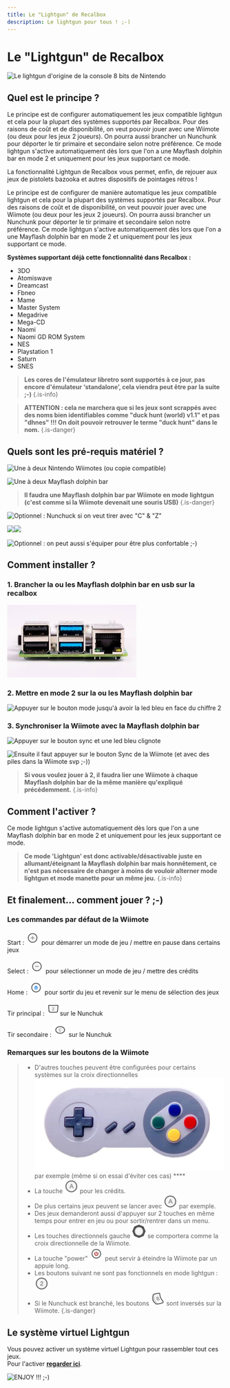 ```yaml
---
title: Le "Lightgun" de Recalbox
description: Le lightgun pour tous ! ;-)
---
```


# Le "Lightgun" de Recalbox

![Le lightgun d&apos;origine de la console 8 bits de Nintendo](https://gblobscdn.gitbook.com/assets%2F-LzWj9p28FD5y9arPHmj%2F-MKAP38_U9NfWbQBC1s1%2F-MKAQ50E7mDYpt-rsb21%2Fimage.png?alt=media&token=cef0b2e0-ccc3-44ff-9879-820177e6ab1d)

## **Quel est le principe ?**

Le principe est de configurer automatiquement les jeux compatible lightgun et cela pour la plupart des systèmes supportés par Recalbox. Pour des raisons de coût et de disponibilité, on veut pouvoir jouer avec une Wiimote \(ou deux pour les jeux 2 joueurs\). On pourra aussi brancher un Nunchunk pour déporter le tir primaire et secondaire selon notre préférence. Ce mode lightgun s'active automatiquement dès lors que l'on a une Mayflash dolphin bar en mode 2 et uniquement pour les jeux supportant ce mode.

La fonctionnalité Lightgun de Recalbox vous permet, enfin, de rejouer aux jeux de pistolets bazooka et autres dispositifs de pointages rétros !

Le principe est de configurer de manière automatique les jeux compatible lightgun et cela pour la plupart des systèmes supportés par Recalbox. Pour des raisons de coût et de disponibilité, on veut pouvoir jouer avec une Wiimote \(ou deux pour les jeux 2 joueurs\). On pourra aussi brancher un Nunchunk pour déporter le tir primaire et secondaire selon notre préférence. Ce mode lightgun s'active automatiquement dès lors que l'on a une Mayflash dolphin bar en mode 2 et uniquement pour les jeux supportant ce mode.

**Systèmes supportant déjà cette fonctionnalité dans Recalbox :**

* 3DO
* Atomiswave
* Dreamcast
* Fbneo
* Mame
* Master System
* Megadrive
* Mega-CD
* Naomi
* Naomi GD ROM System
* NES
* Playstation 1
* Saturn
* SNES


>**Les cores de l'émulateur libretro sont supportés à ce jour, pas encore d'émulateur ‘standalone’, cela viendra peut être par la suite ;-\)**
{.is-info}


>**ATTENTION : cela ne marchera que si les jeux sont scrappés avec des noms bien identifiables comme "duck hunt \(world\) v1.1" et pas "dhnes" !!! On doit pouvoir retrouver le terme "duck hunt" dans le nom.**
{.is-danger}

## **Quels sont les pré-requis matériel ?**

![Une &#xE0; deux Nintendo Wiimotes \(ou copie compatible\)](https://lh5.googleusercontent.com/NNm189Bx1goyA9D_qMw3I7KZdzxg-2eA6vHrNSyO-Edx7o9fp68x4-Q4I_ZyBwhtiUagOu6li6UjtGtT2LgO4H9c0hRS7eMwzObS_OYoY7tm8RJMnvp_XSHeELfv_NuZSAMJdHJk)

![Une &#xE0; deux Mayflash dolphin bar](https://lh6.googleusercontent.com/mZiPLJ6gcMT6b7VUHf2kWVA_lfNX7qrAiaA5jBH_FnuAEeAtKzlHCzifWDWlvICeEuqZvWFHQs4cpre23k5KQ-0E7iSuVFh02xqOcMxcPhTAdzDHR3d104nDW4BPFqv68OcEuw9q)


>**Il faudra une Mayflash dolphin bar par Wiimote en mode lightgun \(c'est comme si la Wiimote devenait une souris USB\)**
{.is-danger}

![Optionnel : Nunchuck si on veut tirer avec &quot;C&quot; &amp; &quot;Z&quot;](https://lh5.googleusercontent.com/MywufiMb-KgexMMdjS30gdsWz-0jvbKnYPQp0XpEHHthRPWKG5LMPyFbgShaVCVpo1aA4iMC8gaogmyRjQzZrP1ABUtcNVCWailUu1T9GLKU786xc6LPe9thuCc25ZX1OCYOtOur)

![](https://firebasestorage.googleapis.com/v0/b/gitbook-28427.appspot.com/o/assets%2F-LzWj9p28FD5y9arPHmj%2F-MJOoj1fI5DbRKAPkUiv%2F-MJOpM6MN22S852r9oq3%2Fimage.png?alt=media&token=a4706f0a-2323-4af8-af17-4413f03ce6e4)![](https://firebasestorage.googleapis.com/v0/b/gitbook-28427.appspot.com/o/assets%2F-LzWj9p28FD5y9arPHmj%2F-MJOoj1fI5DbRKAPkUiv%2F-MJOpboUygUy1fzzDYsH%2Fimage.png?alt=media&token=aa67706d-d828-4949-88de-6e6e817818af)

![Optionnel : on peut aussi s&apos;&#xE9;quiper pour &#xEA;tre plus confortable ;-\)](https://lh5.googleusercontent.com/jUU6nUowyLWUCfM_hRY2rUPF_E7euC897F6i9bKH9OfsJ0fWBrvitgwLMDs59LNmR6Ymf8d_MYMgXkzuUTFDMId7lgBj5Mc9N_T60MYGvibzs2cPNd9zjQI5OXY--Giz4Vrza4Yh)

## Comment installer ?

### 1. Brancher la ou les Mayflash dolphin bar en usb sur la recalbox

![](./lightgun-de-recalbox/image%20%2866%29.png) 



### **2. Mettre en mode 2 sur la ou les** Mayflash dolphin bar

![Appuyer sur le bouton mode jusqu&apos;&#xE0; avoir la led bleu en face du chiffre 2](https://lh5.googleusercontent.com/zXh7JW2o1k-P6KmrXSDF5gcZiMd_5hkhPeS3lcYaIGcVEJYLZQ29i-MtjruKgt8EBT-VP4FHrfEbL7cN6HMpDdoMaQgFYeHnvsz1-5NUmFyiYDm4V2IP9y9xDFDcqZxHJMqtYlxL)

### **3. Synchroniser la Wiimote avec la** Mayflash dolphin bar

![Appuyer sur le bouton sync et une led bleu clignote](https://lh6.googleusercontent.com/dSO96XzGfP2O5Bfp7f6wR2kVcYC2FxnIuQ_SiUVadJPUa8dtUWv07F6atY1ZD5QQV1mf0gDdXSVJL4X80XEHQ0Tjv1H4BQBoXgPYCzxB1W3XwbyknQAFZg54TiEr0U-MhOEpk8TI)

![Ensuite il faut appuyer sur le bouton Sync de la Wiimote \(et avec des piles dans la Wiimote svp ;-\)\)](https://gblobscdn.gitbook.com/assets%2F-LzWj9p28FD5y9arPHmj%2F-MJOoj1fI5DbRKAPkUiv%2F-MJOqgAnf7xJXvnfUFlt%2Fimage.png?alt=media&token=58ec1a7a-1428-4530-ade1-c176368982f7)


>**Si vous voulez jouer à 2, il faudra lier une Wiimote à chaque Mayflash dolphin bar de la même manière qu'expliqué précédemment.**
{.is-info}

## Comment l'activer ?

Ce mode lightgun s'active automatiquement dès lors que l'on a une Mayflash dolphin bar en mode 2 et uniquement pour les jeux supportant ce mode.


>**Ce mode 'Lightgun' est donc activable/désactivable juste en allumant/éteignant la Mayflash dolphin bar mais honnêtement, ce n'est pas nécessaire de changer à moins de vouloir alterner mode lightgun et mode manette pour un même jeu.**
{.is-info}

## Et finalement… comment jouer ? ;-\)

### Les commandes par défaut de la Wiimote

Start : ![](./lightgun-de-recalbox/image%20%2856%29.png) pour démarrer un mode de jeu / mettre en pause dans certains jeux

Select : ![](./lightgun-de-recalbox/image%20%28331%29.png) pour sélectionner un mode de jeu / mettre des crédits

Home : ![](./lightgun-de-recalbox/image%20%28258%29.png) pour sortir du jeu et revenir sur le menu de sélection des jeux

Tir principal : ![](./lightgun-de-recalbox/image%20%28341%29.png)sur le Nunchuk

 Tir secondaire :  ![](./lightgun-de-recalbox/image%20%28237%29.png) sur le Nunchuk 

### Remarques sur les boutons de la Wiimote


>* D'autres touches peuvent être configurées pour certains systèmes sur la croix directionnelles ![](./lightgun-de-recalbox/image%20%28131%29.png)par exemple \(même si on essai d'éviter ces cas\)   ****
>* La touche ![](./lightgun-de-recalbox/image%20%28346%29.png) pour les crédits.
>* De plus certains jeux peuvent se lancer avec ![](./lightgun-de-recalbox/image%20%28346%29.png) par exemple.
>* Des jeux demanderont aussi d'appuyer sur 2 touches en même temps pour entrer en jeu ou pour sortir/rentrer dans un menu.
>* Les touches directionnels gauche ![](./lightgun-de-recalbox/image%20%28140%29.png) se comportera comme la croix directionnelle de la Wiimote.
>* La touche "power" ![](./lightgun-de-recalbox/image%20%28107%29.png) peut servir à éteindre la Wiimote par un appuie long.
>* Les boutons suivant ne sont pas fonctionnels en mode lightgun : ![](./lightgun-de-recalbox/image%20%28261%29.png)
>* Si le Nunchuck est branché, les boutons ![](./lightgun-de-recalbox/image%20%28291%29.png) sont inversés sur la Wiimote.
{.is-danger}

## Le système virtuel Lightgun

Vous pouvez activer un système virtuel Lightgun pour rassembler tout ces jeux.  
Pour l'activer [**regarder ici**](/v/francais/usage-basique/fonctionnalites/systemes-virtuels).

![ENJOY !!! ;-\)](https://gblobscdn.gitbook.com/assets%2F-LzWj9p28FD5y9arPHmj%2F-MJOqsx9jR6L9LGUY6Ec%2F-MJOrAol4SVGlEoZ25Zq%2Fimage.png?alt=media&token=9354310e-aae3-44eb-a73e-117f08a4d607)

